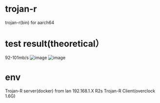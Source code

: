 # trojan-r
trojan-r(bin) for aarch64

# test result(theoretical）
92-101mb/s 
![image](https://user-images.githubusercontent.com/30641060/141081652-01fdb450-505d-4139-be01-9629cd9f7e6b.png)
![image](https://user-images.githubusercontent.com/30641060/141081905-3bba5819-e74c-4286-8833-d1386ecd27fd.png)

# env
Trojan-R server(docker) from lan 192.168.1.X
R2s Trojan-R Client(overclock 1.6G)
